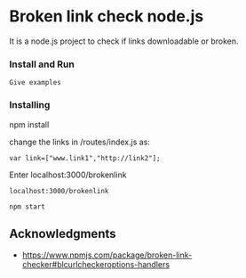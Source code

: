 # Broken link check node.js

It is a node.js project to check if links downloadable or broken.

### Install and Run

```
Give examples
```

### Installing

npm install

change the links in /routes/index.js as:
```
var link=["www.link1","http://link2"];
```

Enter localhost:3000/brokenlink
```
localhost:3000/brokenlink
```



```
npm start
```

## Acknowledgments

* https://www.npmjs.com/package/broken-link-checker#blcurlcheckeroptions-handlers